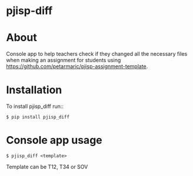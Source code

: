 # pjisp-diff

About
=====

Console app to help teachers check if they changed all the necessary files when making an assignment for students using https://github.com/petarmaric/pjisp-assignment-template.

Installation
============

To install pjisp_diff run::

    $ pip install pjisp_diff

Console app usage
=================

    $ pjisp_diff <template>
Template can be T12, T34 or SOV
